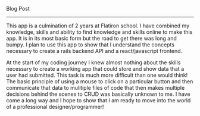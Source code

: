 Blog Post

________________

This app is a culmination of 2 years at Flatiron school.  I have combined my knowledge, skills and 
ability to find knowledge and skills online to make this app.  It is in its most basic form but the 
road to get there was long and bumpy.  I plan to use this app to show that I understand the concepts
necessary to create a rails backend API and a react/javascript frontend.

At the start of my coding journey I knew almost nothing about the skills necessary to create a working
app that could store and show data that a user had submitted.  This task is much more difficult than
one would think!  The basic principle of using a mouse to click on a particular button and then communicate
that data to mulitiple files of code that then makes multiple decisions behind the scenes to CRUD was 
basically unknown to me.  I have come a long way and I hope to show that I am ready to move into the world
of a professional designer/programmer!